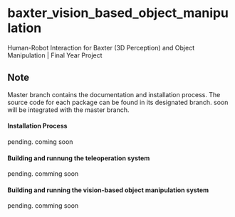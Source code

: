 # baxter_vision_based_object_manipulation
Human-Robot Interaction for Baxter (3D Perception) and Object Manipulation | Final Year Project

## Note
Master branch contains the documentation and installation process. The source code for each package can be found in its designated branch. soon will be integrated with the master branch.

#### Installation Process
pending. coming soon

#### Building and runnung the teleoperation system
pending. comming soon

#### Building and running the vision-based object manipulation system
pending. comming soon
